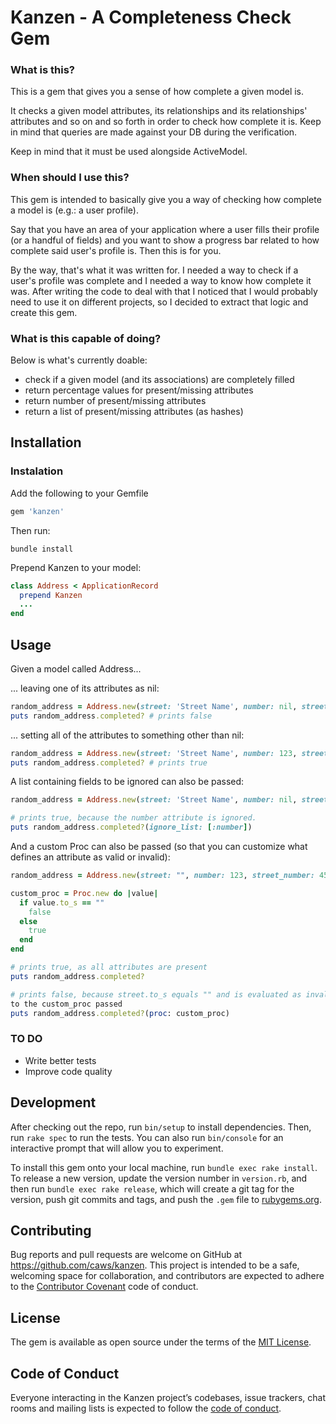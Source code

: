 # Kanzen - A Completeness Check Gem

### What is this?

This is a gem that gives you a sense of how complete a given model is. 

It checks a given model attributes, its relationships and its relationships' attributes and so on and so 
forth in order to check how complete it is. Keep in mind that queries are made against your DB during the
verification.

Keep in mind that it must be used alongside ActiveModel.

### When should I use this?

This gem is intended to basically give you a way of checking how complete a model is (e.g.: a user profile).

Say that you have an area of your application where a user fills their profile 
(or a handful of fields) and you want to show a progress bar related to how complete 
said user's profile is. Then this is for you.
 
By the way, that's what it was written for. I needed a way to check if a user's profile was complete
and I needed a way to know how complete it was. After writing the code to deal with that
I noticed that I would probably need to use it on different projects, so I decided to 
extract that logic and create this gem.

### What is this capable of doing?

Below is what's currently doable:
  - check if a given model (and its associations) are completely filled
  - return percentage values for present/missing attributes
  - return number of present/missing attributes
  - return a list of present/missing attributes (as hashes)

## Installation

### Instalation

Add the following to your Gemfile

``` ruby
gem 'kanzen'
```
Then run:

``` shell
bundle install
```

Prepend Kanzen to your model:

``` ruby
class Address < ApplicationRecord
  prepend Kanzen
  ...
end
```

## Usage

Given a model called Address...

... leaving one of its attributes as nil:

``` ruby
random_address = Address.new(street: 'Street Name', number: nil, street_number: 456)
puts random_address.completed? # prints false
```

... setting all of the attributes to something other than nil:

``` ruby
random_address = Address.new(street: 'Street Name', number: 123, street_number: 456)
puts random_address.completed? # prints true
```

A list containing fields to be ignored can also be passed:

``` ruby
random_address = Address.new(street: 'Street Name', number: nil, street_number: 456)

# prints true, because the number attribute is ignored.
puts random_address.completed?(ignore_list: [:number])
```

And a custom Proc can also be passed (so that you can customize what defines an attribute as
valid or invalid):

``` ruby
random_address = Address.new(street: "", number: 123, street_number: 456)

custom_proc = Proc.new do |value|
  if value.to_s == ""
    false
  else
    true
  end
end

# prints true, as all attributes are present
puts random_address.completed?

# prints false, because street.to_s equals "" and is evaluated as invalid according 
to the custom_proc passed
puts random_address.completed?(proc: custom_proc) 
``` 

### TO DO

- Write better tests
- Improve code quality 

## Development

After checking out the repo, run `bin/setup` to install dependencies. Then, run `rake spec` to run the tests. You can also run `bin/console` for an interactive prompt that will allow you to experiment.

To install this gem onto your local machine, run `bundle exec rake install`. To release a new version, update the version number in `version.rb`, and then run `bundle exec rake release`, which will create a git tag for the version, push git commits and tags, and push the `.gem` file to [rubygems.org](https://rubygems.org).

## Contributing

Bug reports and pull requests are welcome on GitHub at https://github.com/caws/kanzen. This project is intended to be a safe, welcoming space for collaboration, and contributors are expected to adhere to the [Contributor Covenant](http://contributor-covenant.org) code of conduct.

## License

The gem is available as open source under the terms of the [MIT License](https://opensource.org/licenses/MIT).

## Code of Conduct

Everyone interacting in the Kanzen project’s codebases, issue trackers, chat rooms and mailing lists is expected to follow the [code of conduct](https://github.com/[USERNAME]/kanzen/blob/master/CODE_OF_CONDUCT.md).
